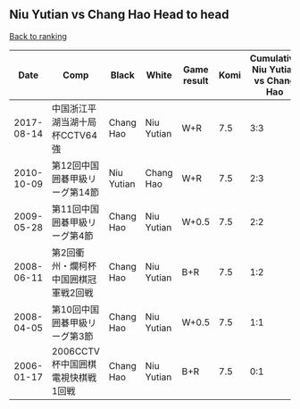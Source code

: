 ## Niu Yutian vs Chang Hao Head to head

[Back to ranking](../../index.md)




| **Date** | **Comp** | **Black** | **White** | **Game result** | **Komi** | **Cumulative Niu Yutian vs Chang Hao** | **Niu Yutian streak** | **Chang Hao streak** | 
| --- | --- | --- | --- | --- | --- | --- | --- | --- |
| 2017-08-14 | 中国浙江平湖当湖十局杯CCTV64強 | Chang Hao | Niu Yutian | W+R | 7.5 | 3:3 | 1 | 0 | 
| 2010-10-09 | 第12回中国囲碁甲級リーグ第14節 | Niu Yutian | Chang Hao | W+R | 7.5 | 2:3 | 0 | 1 | 
| 2009-05-28 | 第11回中国囲碁甲級リーグ第4節 | Chang Hao | Niu Yutian | W+0.5 | 7.5 | 2:2 | 1 | 0 | 
| 2008-06-11 | 第2回衢州・爛柯杯中国囲棋冠軍戦2回戦 | Chang Hao | Niu Yutian | B+R | 7.5 | 1:2 | 0 | 1 | 
| 2008-04-05 | 第10回中国囲碁甲級リーグ第3節 | Chang Hao | Niu Yutian | W+0.5 | 7.5 | 1:1 | 1 | 0 | 
| 2006-01-17 | 2006CCTV杯中国囲棋電視快棋戦1回戦 | Chang Hao | Niu Yutian | B+R | 7.5 | 0:1 | 0 | 1 |




